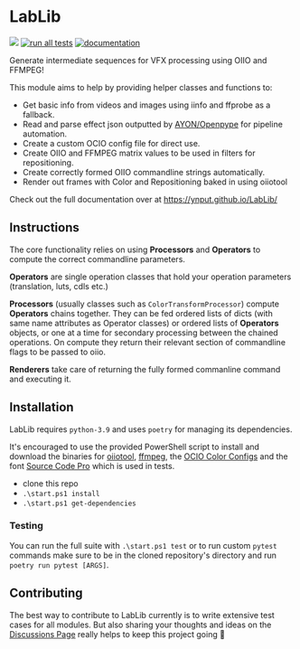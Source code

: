# LabLib
![](https://img.shields.io/badge/os-windows-blue)
[![run all tests](https://github.com/ynput/LabLib/actions/workflows/run_all_tests.yml/badge.svg)](https://github.com/ynput/LabLib/actions/workflows/run_all_tests.yml)
[![documentation](https://github.com/ynput/LabLib/actions/workflows/documentation.yml/badge.svg)](https://github.com/ynput/LabLib/actions/workflows/documentation.yml)

Generate intermediate sequences for VFX processing using OIIO and FFMPEG!

This module aims to help by providing helper classes and functions to:
- Get basic info from videos and images using iinfo and ffprobe as a fallback.
- Read and parse effect json outputted by [AYON/Openpype](https://github.com/ynput) for pipeline automation.
- Create a custom OCIO config file for direct use.
- Create OIIO and FFMPEG matrix values to be used in filters for repositioning.
- Create correctly formed OIIO commandline strings automatically.
- Render out frames with Color and Repositioning baked in using oiiotool

Check out the full documentation over at https://ynput.github.io/LabLib/

## Instructions
The core functionality relies on using **Processors** and **Operators** to compute the correct commandline parameters.

**Operators** are single operation classes that hold your operation parameters (translation, luts, cdls etc.)

**Processors** (usually classes such as `ColorTransformProcessor`) compute **Operators** chains together. They can be fed ordered lists of dicts (with same name attributes as Operator classes) or ordered lists of **Operators** objects, or one at a time for secondary processing between the chained operations. On compute they return their relevant section of commandline flags to be passed to oiio.

**Renderers** take care of returning the fully formed commanline command and executing it.

## Installation
LabLib requires `python-3.9` and uses `poetry` for managing its dependencies.

It's encouraged to use the provided PowerShell script to install and download the binaries for [oiiotool](https://www.patreon.com/posts/openimageio-oiio-63609827), [ffmpeg](https://github.com/GyanD/codexffmpeg/releases/tag/7.0.1), the [OCIO Color Configs](https://github.com/colour-science/OpenColorIO-Configs/releases/tag/v1.2) and the font [Source Code Pro](https://fontsource.org/fonts/source-code-pro) which is used in tests.

- clone this repo
- `.\start.ps1 install`
- `.\start.ps1 get-dependencies`

### Testing
You can run the full suite with `.\start.ps1 test` or to run custom `pytest` commands make sure to be in the cloned repository's directory and run `poetry run pytest [ARGS]`.


## Contributing
The best way to contribute to LabLib currently is to write extensive test cases for all modules. But also sharing your thoughts and ideas on the [Discussions Page](https://github.com/ynput/LabLib/discussions) really helps to keep this project going 💞

